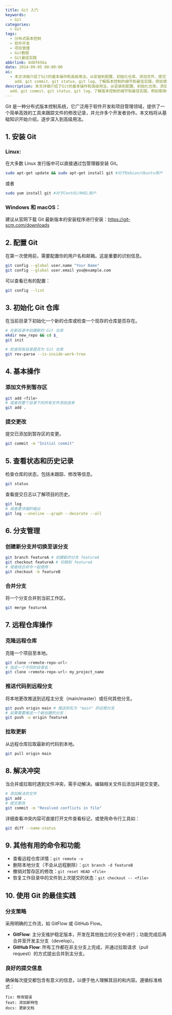 ```yaml
---
title: Git 入门
keywords:
  - Git
categories:
  - Git
tags:
  - 分布式版本控制
  - 软件开发
  - 项目管理
  - Git教程
  - Git最佳实践
abbrlink: 8d8f656a
date: 2014-09-05 00:00:00
ai:
  - 本文详细介绍了Git的基本操作和高级用法，从安装到配置、初始化仓库、添加文件、提交更改、查看状态和历史记录、分支管理、远程仓库操作、解决冲突以及最佳实践。主要内容包括如何在Linux系统上安装Git，配置用户名和邮箱，如何创建新分支与合并，掌握基础命令如git
    add、git commit、git status、git log，了解版本控制的细节和最佳实践，例如使用GitFlow或GitHub Flow工作流策略，确保每次提交都有意义的详细信息。
description: 本文详细介绍了Git的基本操作和高级用法，从安装到配置、初始化仓库、添加文件、提交更改、查看状态和历史记录、分支管理、远程仓库操作、解决冲突以及最佳实践。主要内容包括如何在Linux系统上安装Git，配置用户名和邮箱，如何创建新分支与合并，掌握基础命令如git
  add、git commit、git status、git log，了解版本控制的细节和最佳实践，例如使用GitFlow或GitHub Flow工作流策略，确保每次提交都有意义的详细信息。
---
```


Git 是一种分布式版本控制系统，它广泛用于软件开发和项目管理领域，提供了一个简单高效的工具来跟踪文件的修改记录，并允许多个开发者协作。本文档将从基础知识开始介绍，逐步深入到高级用法。

## 1. 安装 Git

### Linux:

在大多数 Linux 发行版中可以直接通过包管理器安装 Git。

```bash
sudo apt-get update && sudo apt-get install git #对于Debian/Ubuntu用户
```

或者

```bash
sudo yum install git #对于CentOS/RHEL用户
```

### Windows 和 macOS：

建议从官网下载 Git 最新版本的安装程序进行安装：https://git-scm.com/downloads

## 2. 配置 Git

在第一次使用前，需要配置你的用户名和邮箱。这是重要的识别信息。

```bash
git config --global user.name "Your Name"
git config --global user.email you@example.com
```

可以查看已有的配置：

```bash
git config --list
```

## 3. 初始化 Git 仓库

在当前目录下初始化一个新的仓库或检查一个现存的仓库是否存在。

```bash
# 在新目录中创建新的 Git 仓库
mkdir new_repo && cd $_
git init

# 检查现有目录是否为 Git 仓库
git rev-parse --is-inside-work-tree
```

## 4. 基本操作

### 添加文件到暂存区

```bash
git add <file>
# 或者将整个目录下的所有文件添加进来
git add .
```

### 提交更改

提交已添加到暂存区的变更。

```bash
git commit -m "Initial commit"
```

## 5. 查看状态和历史记录

检查仓库的状态，包括未跟踪、修改等信息。

```bash
git status
```

查看提交日志以了解项目的历史。

```bash
git log
# 或者更详细的输出
git log --oneline --graph --decorate --all
```

## 6. 分支管理

### 创建新分支并切换至该分支

```bash
git branch featureA # 创建新的分支 featureA
git checkout featureA # 切换到 featureA
# 或者结合命令一起使用：
git checkout -b featureB
```

### 合并分支

将一个分支合并到当前工作区。

```bash
git merge featureA
```

## 7. 远程仓库操作

### 克隆远程仓库

克隆一个项目至本地。

```bash
git clone <remote-repo-url>
# 指定一个不同的目录名：
git clone <remote-repo-url> my_project_name
```

### 推送代码到远程分支

将本地更改推送到远程主分支（main/master）或任何其他分支。

```bash
git push origin main # 推送到名为 "main" 的远程分支
# 如果需要推送一个新创建的分支：
git push -u origin featureA
```

### 拉取更新

从远程仓库拉取最新的代码到本地。

```bash
git pull origin main
```

## 8. 解决冲突

当合并或拉取时遇到文件冲突，需手动解决。编辑相关文件后添加并提交变更。

```bash
# 添加解决的文件
git add .
# 提交更改
git commit -m "Resolved conflicts in file"
```

详细查看冲突内容可直接打开文件查看标记，或使用命令行工具如：

```bash
git diff --name-status
```

## 9. 其他有用的命令和功能

- 查看远程仓库详情：`git remote -v`
- 删除本地分支（不会从远程删除）：`git branch -d featureB`
- 撤销对暂存区的修改：`git reset HEAD <file>`
- 恢复工作目录中的文件到上次提交的状态：`git checkout -- <file>`

## 10. 使用 Git 的最佳实践

### 分支策略

采用明确的工作流，如 GitFlow 或 GitHub Flow。

- **GitFlow**: 主分支维护稳定版本，开发在其他独立的分支中进行；功能完成后再合并至开发主分支（develop）。
- **GitHub Flow**: 所有工作都在非主分支上完成，并通过拉取请求（pull request）的方式提出合并到主分支。

### 良好的提交信息

确保每次提交都包含有意义的信息，以便于他人理解其目的和内容。遵循标准格式：

```
fix: 修改错误
feat: 添加新特性
docs: 更新文档
```
